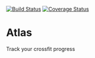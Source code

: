 [![Build Status](https://travis-ci.org/marcosmercuri/atlas.svg?branch=master)](https://travis-ci.org/marcosmercuri/atlas)
[![Coverage Status](https://coveralls.io/repos/github/marcosmercuri/atlas/badge.svg?branch=master)](https://coveralls.io/github/marcosmercuri/atlas?branch=master)

# Atlas
Track your crossfit progress
